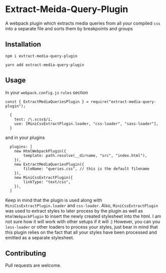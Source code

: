 # Extract-Meida-Query-Plugin

A webpack plugin which extracts media queries from all your compiled `css` into a separate file and sorts them by breakpoints and groups

## Installation

`npm i extract-media-query-plugin`

`yarn add extract-media-query-plugin`

## Usage

In your `webpack.config.js` `rules` section

```
const { ExtractMediaQueriesPlugin } = require("extract-media-query-plugin");

  {
    test: /\.scss$/i,
    use: [MiniCssExtractPlugin.loader, "css-loader", "sass-loader"],
  }

```

and in your plugins

```
  plugins: [
    new HtmlWebpackPlugin({
        template: path.resolve(__dirname, "src", "index.html"),
    }),
    new ExtractMediaQueriesPlugin({
        fileName: "queries.css", // this is the default filename
    }),
    new MiniCssExtractPlugin({
        linkType: "text/css",
    }),
  ]
```

Keep in mind that the plugin is used along with `MiniCssExtractPlugin.loader` and `css-loader`. Also, `MiniCssExtractPlugin` was used to extract styles to later process by the plugin as well as `HtmlWebpackPlugin` to insert the newly created stylesheet into the html. I am not sure how it will work with other setups if it will :) However, you can you `less-loader` or other loaders to process your styles, just bear in mind that this plugin relies on the fact that all your styles have been processed and emitted as a separate stylesheet.

## Contributing

Pull requests are welcome.

